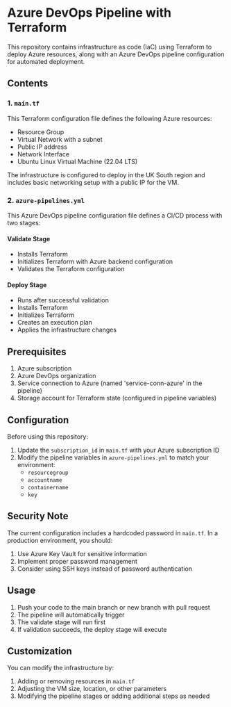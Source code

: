 # Azure DevOps Pipeline with Terraform

This repository contains infrastructure as code (IaC) using Terraform to deploy Azure resources, along with an Azure DevOps pipeline configuration for automated deployment.

## Contents

### 1. `main.tf`
This Terraform configuration file defines the following Azure resources:
- Resource Group
- Virtual Network with a subnet
- Public IP address
- Network Interface
- Ubuntu Linux Virtual Machine (22.04 LTS)

The infrastructure is configured to deploy in the UK South region and includes basic networking setup with a public IP for the VM.

### 2. `azure-pipelines.yml`
This Azure DevOps pipeline configuration file defines a CI/CD process with two stages:

#### Validate Stage
- Installs Terraform
- Initializes Terraform with Azure backend configuration
- Validates the Terraform configuration

#### Deploy Stage
- Runs after successful validation
- Installs Terraform
- Initializes Terraform
- Creates an execution plan
- Applies the infrastructure changes

## Prerequisites

1. Azure subscription
2. Azure DevOps organization
3. Service connection to Azure (named 'service-conn-azure' in the pipeline)
4. Storage account for Terraform state (configured in pipeline variables)

## Configuration

Before using this repository:

1. Update the `subscription_id` in `main.tf` with your Azure subscription ID
2. Modify the pipeline variables in `azure-pipelines.yml` to match your environment:
   - `resourcegroup`
   - `accountname`
   - `containername`
   - `key`

## Security Note

The current configuration includes a hardcoded password in `main.tf`. In a production environment, you should:
1. Use Azure Key Vault for sensitive information
2. Implement proper password management
3. Consider using SSH keys instead of password authentication

## Usage

1. Push your code to the main branch or new branch with pull request
2. The pipeline will automatically trigger
3. The validate stage will run first
4. If validation succeeds, the deploy stage will execute

## Customization

You can modify the infrastructure by:
1. Adding or removing resources in `main.tf`
2. Adjusting the VM size, location, or other parameters
3. Modifying the pipeline stages or adding additional steps as needed 